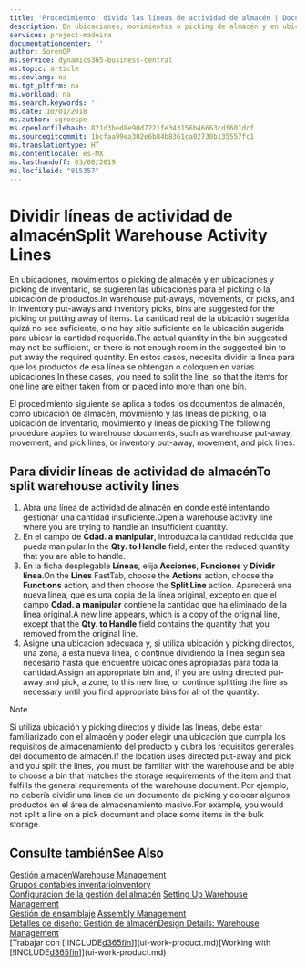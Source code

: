 ```yaml
---
title: 'Procedimiento: divida las líneas de actividad de almacén | Documentos de Microsoft'
description: En ubicaciones, movimientos o picking de almacén y en ubicaciones y picking de inventario, se sugieren las ubicaciones para el picking o la ubicación de productos. La cantidad real de la ubicación sugerida quizá no sea suficiente, o no hay sitio suficiente en la ubicación sugerida para ubicar la cantidad requerida. En estos casos, necesita dividir la línea para que los productos de esa línea se obtengan o coloquen en varias ubicaciones.
services: project-madeira
documentationcenter: ''
author: SorenGP
ms.service: dynamics365-business-central
ms.topic: article
ms.devlang: na
ms.tgt_pltfrm: na
ms.workload: na
ms.search.keywords: ''
ms.date: 10/01/2018
ms.author: sgroespe
ms.openlocfilehash: 821d3bed8e90d7221fe343156b46663cdf601dcf
ms.sourcegitcommit: 1bcfaa99ea302e6b84b8361ca02730b135557fc1
ms.translationtype: HT
ms.contentlocale: es-MX
ms.lasthandoff: 03/08/2019
ms.locfileid: "815357"
---
```

# <a name="split-warehouse-activity-lines"></a><span data-ttu-id="d9c49-105">Dividir líneas de actividad de almacén</span><span class="sxs-lookup"><span data-stu-id="d9c49-105">Split Warehouse Activity Lines</span></span>
<span data-ttu-id="d9c49-106">En ubicaciones, movimientos o picking de almacén y en ubicaciones y picking de inventario, se sugieren las ubicaciones para el picking o la ubicación de productos.</span><span class="sxs-lookup"><span data-stu-id="d9c49-106">In warehouse put-aways, movements, or picks, and in inventory put-aways and inventory picks, bins are suggested for the picking or putting away of items.</span></span> <span data-ttu-id="d9c49-107">La cantidad real de la ubicación sugerida quizá no sea suficiente, o no hay sitio suficiente en la ubicación sugerida para ubicar la cantidad requerida.</span><span class="sxs-lookup"><span data-stu-id="d9c49-107">The actual quantity in the bin suggested may not be sufficient, or there is not enough room in the suggested bin to put away the required quantity.</span></span> <span data-ttu-id="d9c49-108">En estos casos, necesita dividir la línea para que los productos de esa línea se obtengan o coloquen en varias ubicaciones.</span><span class="sxs-lookup"><span data-stu-id="d9c49-108">In these cases, you need to split the line, so that the items for one line are either taken from or placed into more than one bin.</span></span>  

<span data-ttu-id="d9c49-109">El procedimiento siguiente se aplica a todos los documentos de almacén, como ubicación de almacén, movimiento y las líneas de picking, o la ubicación de inventario, movimiento y líneas de picking.</span><span class="sxs-lookup"><span data-stu-id="d9c49-109">The following procedure applies to warehouse documents, such as warehouse put-away, movement, and pick lines, or inventory put-away, movement, and pick lines.</span></span>  

## <a name="to-split-warehouse-activity-lines"></a><span data-ttu-id="d9c49-110">Para dividir líneas de actividad de almacén</span><span class="sxs-lookup"><span data-stu-id="d9c49-110">To split warehouse activity lines</span></span>  
1.  <span data-ttu-id="d9c49-111">Abra una línea de actividad de almacén en donde esté intentando gestionar una cantidad insuficiente.</span><span class="sxs-lookup"><span data-stu-id="d9c49-111">Open a warehouse activity line where you are trying to handle an insufficient quantity.</span></span>  
2.  <span data-ttu-id="d9c49-112">En el campo de **Cdad. a manipular**, introduzca la cantidad reducida que pueda manipular.</span><span class="sxs-lookup"><span data-stu-id="d9c49-112">In the **Qty. to Handle** field, enter the reduced quantity that you are able to handle.</span></span>  
3.  <span data-ttu-id="d9c49-113">En la ficha desplegable **Líneas**, elija **Acciones**, **Funciones** y **Dividir línea**.</span><span class="sxs-lookup"><span data-stu-id="d9c49-113">On the **Lines** FastTab, choose the **Actions** action, choose the **Functions** action, and then choose the **Split Line** action.</span></span> <span data-ttu-id="d9c49-114">Aparecerá una nueva línea, que es una copia de la línea original, excepto en que el campo **Cdad. a manipular** contiene la cantidad que ha eliminado de la línea original.</span><span class="sxs-lookup"><span data-stu-id="d9c49-114">A new line appears, which is a copy of the original line, except that the **Qty. to Handle** field contains the quantity that you removed from the original line.</span></span>  
4.  <span data-ttu-id="d9c49-115">Asigne una ubicación adecuada y, si utiliza ubicación y picking directos, una zona, a esta nueva línea, o continúe dividiendo la línea según sea necesario hasta que encuentre ubicaciones apropiadas para toda la cantidad.</span><span class="sxs-lookup"><span data-stu-id="d9c49-115">Assign an appropriate bin and, if you are using directed put-away and pick, a zone, to this new line, or continue splitting the line as necessary until you find appropriate bins for all of the quantity.</span></span>  

> [!NOTE]  
>  <span data-ttu-id="d9c49-116">Si utiliza ubicación y picking directos y divide las líneas, debe estar familiarizado con el almacén y poder elegir una ubicación que cumpla los requisitos de almacenamiento del producto y cubra los requisitos generales del documento de almacén.</span><span class="sxs-lookup"><span data-stu-id="d9c49-116">If the location uses directed put-away and pick and you split the lines, you must be familiar with the warehouse and be able to choose a bin that matches the storage requirements of the item and that fulfills the general requirements of the warehouse document.</span></span> <span data-ttu-id="d9c49-117">Por ejemplo, no debería dividir una línea de un documento de picking y colocar algunos productos en el área de almacenamiento masivo.</span><span class="sxs-lookup"><span data-stu-id="d9c49-117">For example, you would not split a line on a pick document and place some items in the bulk storage.</span></span>  

## <a name="see-also"></a><span data-ttu-id="d9c49-118">Consulte también</span><span class="sxs-lookup"><span data-stu-id="d9c49-118">See Also</span></span>  
[<span data-ttu-id="d9c49-119">Gestión almacén</span><span class="sxs-lookup"><span data-stu-id="d9c49-119">Warehouse Management</span></span>](warehouse-manage-warehouse.md)  
[<span data-ttu-id="d9c49-120">Grupos contables inventario</span><span class="sxs-lookup"><span data-stu-id="d9c49-120">Inventory</span></span>](inventory-manage-inventory.md)  
<span data-ttu-id="d9c49-121">[Configuración de la gestión del almacén](warehouse-setup-warehouse.md)   </span><span class="sxs-lookup"><span data-stu-id="d9c49-121">[Setting Up Warehouse Management](warehouse-setup-warehouse.md)   </span></span>  
<span data-ttu-id="d9c49-122">[Gestión de ensamblaje](assembly-assemble-items.md)  </span><span class="sxs-lookup"><span data-stu-id="d9c49-122">[Assembly Management](assembly-assemble-items.md)  </span></span>  
[<span data-ttu-id="d9c49-123">Detalles de diseño: Gestión de almacén</span><span class="sxs-lookup"><span data-stu-id="d9c49-123">Design Details: Warehouse Management</span></span>](design-details-warehouse-management.md)  
<span data-ttu-id="d9c49-124">[Trabajar con [!INCLUDE[d365fin](includes/d365fin_md.md)]](ui-work-product.md)</span><span class="sxs-lookup"><span data-stu-id="d9c49-124">[Working with [!INCLUDE[d365fin](includes/d365fin_md.md)]](ui-work-product.md)</span></span>
